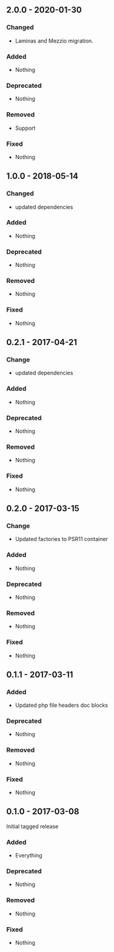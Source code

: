 ## 2.0.0 - 2020-01-30

### Changed
* Laminas and Mezzio migration.

### Added
* Nothing

### Deprecated
* Nothing

### Removed
* Support

### Fixed
* Nothing


## 1.0.0 - 2018-05-14

### Changed
* updated dependencies

### Added
* Nothing

### Deprecated
* Nothing

### Removed
* Nothing

### Fixed
* Nothing


## 0.2.1 - 2017-04-21

### Change
* updated dependencies

### Added
* Nothing

### Deprecated
* Nothing

### Removed
* Nothing

### Fixed
* Nothing


## 0.2.0 - 2017-03-15

### Change
* Updated factories to PSR11 container

### Added
* Nothing

### Deprecated
* Nothing

### Removed
* Nothing

### Fixed
* Nothing


## 0.1.1 - 2017-03-11

### Added
* Updated php file headers doc blocks

### Deprecated
* Nothing

### Removed
* Nothing

### Fixed
* Nothing


## 0.1.0 - 2017-03-08

Initial tagged release

### Added
* Everything

### Deprecated
* Nothing

### Removed
* Nothing

### Fixed
* Nothing
